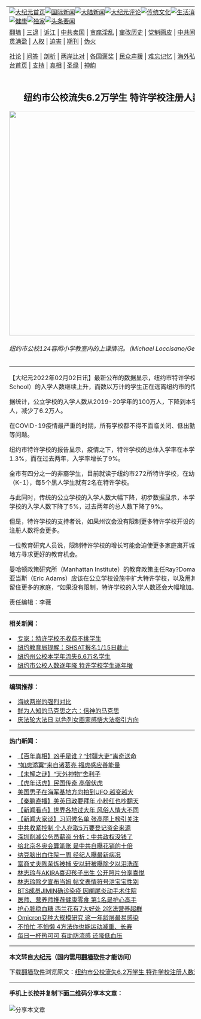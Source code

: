 <a name="1" id="1" target="_blank"></a><span id="1"></span>
<table align=center border="0"><tr><td colspan="2" VALIGN=TOP><a href="https://github.com/bdeoiy3452/djy/blob/master/gb/nf1351518.md#1"><img src="https://raw.githubusercontent.com/bdeoiy3452/www/master/t/djy/1.jpg" title="大纪元首页" alt="大纪元首页"></a><a href="https://github.com/bdeoiy3452/djy/blob/master/gb/n24hr.md#1"><img src="https://raw.githubusercontent.com/bdeoiy3452/www/master/t/djy/3.jpg" title="国际新闻" alt="国际新闻"></a><a href="https://github.com/bdeoiy3452/djy/blob/master/gb/nsc413.md#1"><img src="https://raw.githubusercontent.com/bdeoiy3452/www/master/t/djy/4.jpg" title="大陆新闻" alt="大陆新闻"></a><a href="https://github.com/bdeoiy3452/djy/blob/master/gb/news392.md#1"><img src="https://raw.githubusercontent.com/bdeoiy3452/www/master/t/djy/5.jpg" title="大纪元评论" alt="大纪元评论"></a><a href="https://github.com/bdeoiy3452/djy/blob/master/gb/news2007.md#1"><img src="https://raw.githubusercontent.com/bdeoiy3452/www/master/t/djy/6.jpg" title="传统文化" alt="传统文化"></a><a href="https://github.com/bdeoiy3452/djy/blob/master/gb/news2008.md#1"><img src="https://raw.githubusercontent.com/bdeoiy3452/www/master/t/djy/7.jpg" title="生活消费" alt="生活消费"></a><a href="https://github.com/bdeoiy3452/djy/blob/master/gb/ncyule.md#1"><img src="https://raw.githubusercontent.com/bdeoiy3452/www/master/t/djy/8.jpg" title="娱乐休闲" alt="娱乐休闲"></a><a href="https://github.com/bdeoiy3452/djy/blob/master/gb/nsc1002.md#1"><img src="https://raw.githubusercontent.com/bdeoiy3452/www/master/t/djy/9.jpg" title="健康" alt="健康"></a><a href="https://github.com/bdeoiy3452/djy/blob/master/gb/nf6092.md#1"><img src="https://raw.githubusercontent.com/bdeoiy3452/www/master/t/djy/10a.jpg" title="独家" alt="独家"></a><a href="https://github.com/bdeoiy3452/djy/blob/master/gb/nf4514.md#1"><img src="https://raw.githubusercontent.com/bdeoiy3452/www/master/t/djy/12a.jpg" title="头条要闻" alt="头条要闻"></a></td></tr>
<tr><td colspan="2" VALIGN=TOP><a target="_blank" href="https://github.com/bdeoiy3452/www/blob/master/README.md?zsrh#1">翻墙</a> | <a target="_blank" href="https://github.com/bdeoiy3452/djy/blob/master/gb/nf5657.md#1">三退</a> | <a target="_blank" href="https://github.com/bdeoiy3452/djy/blob/master/gb/nf6124.md#1">诉江</a> | <a target="_blank" href="https://github.com/bdeoiy3452/djy/blob/master/gb/nf1176117.md#1">中共卖国</a> | <a target="_blank" href="https://github.com/bdeoiy3452/djy/blob/master/gb/nf5773.md#1">贪腐淫乱</a> | <a target="_blank" href="https://github.com/bdeoiy3452/djy/blob/master/gb/nf1176115.md#1">窜改历史</a> | <a target="_blank" href="https://github.com/bdeoiy3452/djy/blob/master/gb/nf1176107.md#1">党魁画皮</a> | <a target="_blank" href="https://github.com/bdeoiy3452/djy/blob/master/gb/nf1320400.md#1">中共间谍</a> | <a target="_blank" href="https://github.com/bdeoiy3452/djy/blob/master/gb/nf1176114.md#1">破坏传统</a> | <a target="_blank" href="https://github.com/bdeoiy3452/ntdtv/blob/master/gb/prog447_1.md#1">恶贯满盈</a> | <a target="_blank" href="https://github.com/bdeoiy3452/djy/blob/master/gb/ncid278.md#1">人权</a> | <a target="_blank" href="https://github.com/bdeoiy3452/djy/blob/master/gb/nf1176111.md#1">迫害</a> | <a target="_blank" href="https://gitlab.com/szzdlab/mh-qikan/blob/master/README.md#1">期刊</a> | <a target="_blank" href="https://github.com/bdeoiy3452/djy/blob/master/gb/nf5562.md#1">伪火</a></p><p><a target="_blank" href="https://github.com/bdeoiy3452/djy/blob/master/gb/9p.md#1">社论</a> | <a target="_blank" href="https://github.com/bdeoiy3452/djy/blob/master/gb/nf4378.md#1">问答</a> | <a target="_blank" href="https://github.com/bdeoiy3452/djy/blob/master/gb/nf5792.md#1">剖析</a> | <a target="_blank" href="https://github.com/bdeoiy3452/djy/blob/master/gb/nf5735.md#1">两岸比对</a> | <a target="_blank" href="https://github.com/bdeoiy3452/djy/blob/master/gb/nf6119.md#1">各国褒奖</a> | <a target="_blank" href="https://github.com/bdeoiy3452/djy/blob/master/gb/nf6120.md#1">民众声援</a> | <a target="_blank" href="https://github.com/bdeoiy3452/djy/blob/master/gb/nf1188594.md#1">难忘记忆</a> | <a target="_blank" href="https://github.com/bdeoiy3452/djy/blob/master/gb/nf3180.md#1">海外弘传</a> | <a target="_blank" href="https://github.com/bdeoiy3452/djy/blob/master/gb/nf5410.md#1">万人上访</a> | <a target="_blank" href="https://github.com/bdeoiy3452/www/blob/master/README.md?zsrh#1">平台首页</a> | <a target="_blank" href="https://github.com/bdeoiy3452/djy/blob/master/gb/nf4386.md#1">支持</a> | <a target="_blank" href="https://github.com/bdeoiy3452/djy/blob/master/gb/nf4389.md#1">真相</a> | <a target="_blank" href="https://github.com/bdeoiy3452/djy/blob/master/gb/nf5790.md#1">圣缘</a> | <a target="_blank" href="https://github.com/bdeoiy3452/djy/blob/master/gb/nf4786.md#1">神韵</a></td></tr>
<tr><td VALIGN=TOP width="626"><h2 align=center>纽约市公校流失6.2万学生 特许学校注册人数激增</h2>
<img width="600" src="https://i.epochtimes.com/assets/uploads/2022/02/id13548322-156030-600x400.jpeg" />
<h6>纽约市公校124容闳小学教室内的上课情况。（Michael Loccisano/Getty Images）
</h6>
<hr>
	<p>【大纪元2022年02月02日讯】最新公布的数据显示，纽约市<ahref="https://github.com/bdeoiy3452/djy/blob/master/gb/tag/%E7%89%B9%E8%AE%B8%E5%AD%A6%E6%A0%A1.md#1">特许学校</a>（Charter School）的入学人数继续上升，而数以万计的<ahref="https://github.com/bdeoiy3452/djy/blob/master/gb/tag/%E5%AD%A6%E7%94%9F.md#1">学生</a>正在逃离纽约市的传统公立学校。</p>
<p>据统计，公立学校的入学人数从2019-20学年的100万人，下降到本学年的93.8万人，减少了6.2万人。</p>
<p>在COVID-19疫情最严重的时期，所有学校都不得不面临关闭、低出勤率和远程学习等问题。</p>
<p>纽约市<ahref="https://github.com/bdeoiy3452/djy/blob/master/gb/tag/%E7%89%B9%E8%AE%B8%E5%AD%A6%E6%A0%A1.md#1">特许学校</a>的报告显示，疫情之下，特许学校的总体入学率在本学年仍然增长了1.3%，而在过去两年，入学率增长了9%。</p>
<p>全市有四分之一的非裔<ahref="https://github.com/bdeoiy3452/djy/blob/master/gb/tag/%E5%AD%A6%E7%94%9F.md#1">学生</a>，目前就读于纽约市272所特许学校，在幼稚园到1年级（K-1），每5个黑人学生就有2名在特许学校。</p>
<p>与此同时，传统的公立学校的入学人数大幅下降，初步数据显示，本学年纽约市公立学校的入学人数下降了5%，过去两年的总人数下降了9%。</p>
<p>但是，特许学校的支持者说，如果州议会没有限制更多特许学校开设的话，特许学校<ahref="https://github.com/bdeoiy3452/djy/blob/master/gb/tag/%E6%B3%A8%E5%86%8C.md#1">注册</a>人数将会更多。</p>
<p>一位教育研究人员说，限制特许学校的增长可能会迫使更多家庭离开城市，转到其它地方寻求更好的教育机会。</p>
<p>曼哈顿政策研究所（Manhattan Institute）的教育政策主任Ray?Domanico说，市长亚当斯（Eric Adams）应该在公立学校设施中扩大特许学校，以及用其它创新措施来留住更多的家庭，“如果没有限制，特许学校的入学人数还会大幅增加。”◇</p>
<p>责任编辑：李薇</p>
	
<hr>


<strong>相关新闻：</strong>
<li><a href="https://github.com/bdeoiy3452/djy/blob/master/gb/17/3/4/n8871512.md#1">专家：特许学校不收费不挑学生</a></li>
<li><a href="https://github.com/bdeoiy3452/djy/blob/master/gb/21/1/9/n12677104.md#1">纽约教育局提醒：SHSAT报名1/15日截止</a></li>
<li><a href="https://github.com/bdeoiy3452/djy/blob/master/gb/21/3/17/n12816242.md#1">纽约州公校本学年流失6.6万名学生</a></li>
<li><a href="https://github.com/bdeoiy3452/djy/blob/master/gb/21/10/30/n13340237.md#1">纽约市公校人数逐年降  特许学校学生逐年增</a></li>
<hr>


<strong>编辑推荐：</strong>
<li><a href="https://github.com/upjkzu3674/djy/blob/master/gb/8/12/18/n2367165.md?dfh#1" target="_blank">海峡两岸的强烈对比</a></li><li><a href="https://github.com/tsiac2612/djy/blob/master/gb/10/7/26/n2976689.md#1" target="_blank">鲜为人知的马克思之六：信神的马克思</a></li><li><a href="https://github.com/upjkzu3674/djy/blob/master/gb/19/5/20/n11267735.md#1" target="_blank">庆法轮大法日 以色列女画家感悟大法指引方向</a></li>
<hr>

<strong>热门新闻：</strong>
<li><a href="https://github.com/mlmjqk3145/djy/blob/master/gb/22/1/18/n13513761.md#1">【百年真相】凶手是谁？“封疆大吏”离奇送命</a></li>
<li><a href="https://github.com/mlmjqk3145/djy/blob/master/gb/22/1/24/n13526013.md#1">“如虎添翼”来自诸葛亮  福虎感应善能量</a></li>
<li><a href="https://github.com/mlmjqk3145/djy/blob/master/gb/22/1/30/n13543055.md#1">【未解之谜】“天外神物”舍利子</a></li>
<li><a href="https://github.com/mlmjqk3145/djy/blob/master/gb/22/1/18/n13513970.md#1">【虎年话虎】民国传奇 高僧伏虎</a></li>
<li><a href="https://github.com/mlmjqk3145/djy/blob/master/gb/22/1/29/n13538108.md#1">美国男子在海军基地方向拍到UFO 越变越大</a></li>
<li><a href="https://github.com/mlmjqk3145/djy/blob/master/gb/22/2/1/n13547486.md#1">【秦鹏直播】美英日政要拜年 小粉红也吵翻天</a></li>
<li><a href="https://github.com/mlmjqk3145/djy/blob/master/gb/22/1/31/n13545327.md#1">【新闻看点】世界各地过大年 风俗人情大不同</a></li>
<li><a href="https://github.com/mlmjqk3145/djy/blob/master/gb/22/1/31/n13544840.md#1">【新闻大家谈】习问候名单 张高丽上榜引关注</a></li>
<li><a href="https://github.com/mlmjqk3145/djy/blob/master/gb/22/1/31/n13544641.md#1">中共收紧控制 个人存取5万要登记资金来源</a></li>
<li><a href="https://github.com/mlmjqk3145/djy/blob/master/gb/22/1/31/n13543554.md#1">深圳削减公务员薪资 分析：中共政权没钱了</a></li>
<li><a href="https://github.com/mlmjqk3145/djy/blob/master/gb/22/1/31/n13545052.md#1">给北京冬奥会算笔账 是中共自曝花销的十倍</a></li>
<li><a href="https://github.com/mlmjqk3145/djy/blob/master/gb/22/1/30/n13543224.md#1">纳豆脑出血住院一周 经纪人曝最新病况</a></li>
<li><a href="https://github.com/mlmjqk3145/djy/blob/master/gb/22/1/31/n13545413.md#1">富商丈夫陈荣炼被捕 安以轩被曝除夕以泪洗面</a></li>
<li><a href="https://github.com/mlmjqk3145/djy/blob/master/gb/22/1/31/n13543471.md#1">林志玲与AKIRA喜迎孩子出生 公开照片分享喜悦</a></li>
<li><a href="https://github.com/mlmjqk3145/djy/blob/master/gb/22/1/31/n13545279.md#1">林志玲除夕宣布当妈 帖文表情符号泄宝宝性别</a></li>
<li><a href="https://github.com/mlmjqk3145/djy/blob/master/gb/22/1/31/n13544004.md#1">BTS成员JIMIN确诊染疫 因阑尾炎动手术住院</a></li>
<li><a href="https://github.com/mlmjqk3145/djy/blob/master/gb/22/1/28/n13536326.md#1">医师、营养师推荐健康零食 第1名是护心高手</a></li>
<li><a href="https://github.com/mlmjqk3145/djy/blob/master/gb/22/1/30/n13543120.md#1">护心脏稳血糖 西兰花有7大好处 2吃法营养超群</a></li>
<li><a href="https://github.com/mlmjqk3145/djy/blob/master/gb/22/1/29/n13538069.md#1">Omicron变种大规模研究 这一年龄层最易感染</a></li>
<li><a href="https://github.com/mlmjqk3145/djy/blob/master/gb/22/1/29/n13537815.md#1">不怕忙 不怕懒 4方法你也能运动减重、长寿</a></li>
<li><a href="https://github.com/mlmjqk3145/djy/blob/master/gb/22/1/29/n13539286.md#1">每日一杯热可可 有助防流感 还降低血压</a></li>
<hr>

<strong>本文转自<a href="https://www.epochtimes.com">大纪元</a>（国内需用<a href="https://github.com/bdeoiy3452/www/blob/master/README.md#8">翻墙软件</a>才能访问）</strong><p>下载<a href="https://github.com/bdeoiy3452/www/blob/master/README.md#8">翻墙软件</a>浏览原文：<a href="https://www.epochtimes.com/gb/22/2/2/n13548320.htm">纽约市公校流失6.2万学生 特许学校注册人数激增</a></p><hr>

<strong>手机上长按并复制下面二维码分享本文章：</strong><br><br><img src="https://chart.apis.google.com/chart?cht=qr&chs=240x240&choe=UTF-8&chld=M|2&chl=https://github.com/bdeoiy3452/djy/blob/master/gb/22/2/2/n13548320.md%231" title="分享本文章"></td><td VALIGN=TOP><a href="https://github.com/bdeoiy3452/djy/blob/master/gb/16/1/21/n4622075.md?dfh#1" target="_blank"><img src="https://raw.githubusercontent.com/bdeoiy3452/djy/master/gb/300/wei-f1.jpg" title="中共的伪火骗局"  alt="中共的伪火骗局"></a><br><a href="https://github.com/bdeoiy3452/www/blob/master/README.md?dfh#9" target="_blank"><img src="https://raw.githubusercontent.com/bdeoiy3452/djy/master/gb/300/yong-h.jpg" title="永恒的见证"  alt="永恒的见证"></a><br><a href="https://github.com/bdeoiy3452/djy/blob/master/gb/13/9/29/n3974789.md?dfh#1" target="_blank"><img src="https://raw.githubusercontent.com/bdeoiy3452/djy/master/gb/300/shang-lnz.jpg" title="善良女子被中共投男牢"  alt="善良女子被中共投男牢"></a><br><a href="https://github.com/bdeoiy3452/djy/blob/master/gb/16/3/16/n4663449.md?dfh#1" target="_blank"><img src="https://raw.githubusercontent.com/bdeoiy3452/djy/master/gb/300/huo-z3.jpg" title="警卫目击活摘器官"  alt="警卫目击活摘器官"></a><br><a href="https://github.com/bdeoiy3452/djy/blob/master/gb/16/8/7/n8177641.md?dfh#1" target="_blank"><img src="https://raw.githubusercontent.com/bdeoiy3452/djy/master/gb/300/huo-z4.jpg" title="证人描述活摘恐怖"  alt="证人描述活摘恐怖"></a><br><a href="https://github.com/bdeoiy3452/djy/blob/master/gb/10/4/19/n2881569.md?dfh#1" target="_blank"><img src="https://raw.githubusercontent.com/bdeoiy3452/djy/master/gb/300/huo-z1.jpg" title="揭开活摘器官黑幕"  alt="揭开活摘器官黑幕"></a><br><a href="https://github.com/bdeoiy3452/djy/blob/master/gb/10/11/7/n3077476.md?dfh#1" target="_blank"><img src="https://raw.githubusercontent.com/bdeoiy3452/djy/master/gb/300/ma-ks.jpg" title="马克思的成魔之路"  alt="马克思的成魔之路"></a><br><a href="https://github.com/bdeoiy3452/djy/blob/master/gb/14/6/9/n4173977.md?dfh#1" target="_blank"><img src="https://raw.githubusercontent.com/bdeoiy3452/djy/master/gb/300/chang-zs.jpg" title="藏字石 蕴天机"  alt="藏字石 蕴天机"></a><br><a href="https://github.com/bdeoiy3452/djy/blob/master/gb/18/5/10/n10381511.md?dfh#1" target="_blank"><img src="https://raw.githubusercontent.com/bdeoiy3452/djy/master/gb/300/st1.jpg" title="关注三亿人三退"  alt="关注三亿人三退"></a><br><a href="https://github.com/bdeoiy3452/djy/blob/master/gb/18/3/21/n10237682.md?dfh#1" target="_blank"><img src="https://raw.githubusercontent.com/bdeoiy3452/djy/master/gb/300/jie-t.jpg" title="解体中共复兴中华"  alt="解体中共复兴中华"></a><br><a href="https://github.com/bdeoiy3452/djy/blob/master/gb/9/2/9/n2422991.md?dfh#1" target="_blank"><img src="https://raw.githubusercontent.com/bdeoiy3452/djy/master/gb/300/gao-zs.jpg" title="中共迫害良心律师"  alt="中共迫害良心律师"></a><br><a href="https://github.com/bdeoiy3452/djy/blob/master/gb/18/12/9/n10900044.md?dfh#1" target="_blank"><img src="https://raw.githubusercontent.com/bdeoiy3452/djy/master/gb/300/sj1.jpg" title="三百多万人举报江泽民"  alt="三百多万人举报江泽民"></a><br><a href="https://github.com/bdeoiy3452/djy/blob/master/gb/18/8/28/n10672014.md?dfh#1" target="_blank"><img src="https://raw.githubusercontent.com/bdeoiy3452/djy/master/gb/300/sj2.jpg" title="这些官员为何起诉江泽民"  alt="这些官员为何起诉江泽民"></a><br><a href="https://github.com/bdeoiy3452/djy/blob/master/gb/8/12/18/n2367165.md?dfh#1" target="_blank"><img src="https://raw.githubusercontent.com/bdeoiy3452/djy/master/gb/300/liangan.jpg" title="海峡两岸的强烈对比"  alt="海峡两岸的强烈对比"></a><br><a href="https://github.com/bdeoiy3452/djy/blob/master/gb/15/12/10/n4593139.md?dfh#1" target="_blank"><img src="https://raw.githubusercontent.com/bdeoiy3452/djy/master/gb/300/jia-ndzl.jpg" title="加拿大总理的贺信"  alt="加拿大总理的贺信"></a><br><a href="https://github.com/bdeoiy3452/djy/blob/master/gb/11/6/17/n3289382.md?dfh#1" target="_blank"><img src="https://raw.githubusercontent.com/bdeoiy3452/djy/master/gb/300/xiao-wd.jpg" title="探寻真相兼听则明"  alt="探寻真相兼听则明"></a><br><a href="https://github.com/bdeoiy3452/djy/blob/master/gb/18/10/27/n10812623.md?dfh#1" target="_blank"><img src="https://raw.githubusercontent.com/bdeoiy3452/djy/master/gb/300/yindu.jpg" title="印度媒体报道东方"  alt="印度媒体报道东方"></a><br><a href="https://github.com/bdeoiy3452/djy/blob/master/gb/18/6/9/n10469652.md?dfh#1" target="_blank"><img src="https://raw.githubusercontent.com/bdeoiy3452/djy/master/gb/300/xie-j.jpg" title="不一样的海外校园"  alt="不一样的海外校园"></a><br><a href="https://github.com/bdeoiy3452/djy/blob/master/gb/7/4/5/n1669415.md?dfh#1" target="_blank"><img src="https://raw.githubusercontent.com/bdeoiy3452/djy/master/gb/300/li-up.jpg" title="从大师到徒弟的传奇"  alt="从大师到徒弟的传奇"></a><br><a href="https://github.com/bdeoiy3452/djy/blob/master/gb/17/5/26/n9191512.md?dfh#1" target="_blank"><img src="https://raw.githubusercontent.com/bdeoiy3452/djy/master/gb/300/zfl2.jpg" title="亿万人与东方一本奇书"  alt="亿万人与东方一本奇书"></a><br><a href="https://github.com/bdeoiy3452/djy/blob/master/gb/13/11/27/n4020290.md?dfh#1" target="_blank"><img src="https://raw.githubusercontent.com/bdeoiy3452/djy/master/gb/300/zhen-h.jpg" title="大陆见不到的震撼场面"  alt="大陆见不到的震撼场面"></a><br><a href="https://github.com/bdeoiy3452/djy/blob/master/gb/15/7/17/n4482910.md?dfh#1" target="_blank"><img src="https://raw.githubusercontent.com/bdeoiy3452/djy/master/gb/300/dalu-sk.jpg" title="人心向善 大陆当初盛况"  alt="人心向善 大陆当初盛况"></a><br><a href="https://github.com/bdeoiy3452/djy/blob/master/gb/19/1/5/n10955468.md?dfh#1" target="_blank"><img src="https://raw.githubusercontent.com/bdeoiy3452/djy/master/gb/300/zfl1.jpg" title="追寻真理 这书讲什么"  alt="追寻真理 这书讲什么"></a><br><a href="https://github.com/bdeoiy3452/www/blob/master/README.md?dfh#1" target="_blank"><img src="https://raw.githubusercontent.com/bdeoiy3452/djy/master/gb/300/fq1.jpg" title="下载免费翻墙软件"  alt="下载免费翻墙软件"></a><br></td></tr></table>
